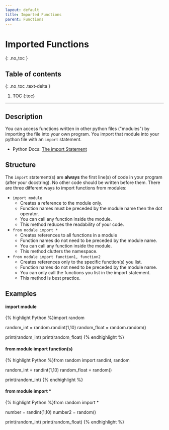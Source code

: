 ```yaml
---
layout: default
title: Imported Functions
parent: Functions
---
```

# Imported Functions
{: .no_toc }
## Table of contents
{: .no_toc .text-delta }

1. TOC
{:toc}

---

## Description
You can access functions written in other python files ("modules") by importing the file into your own program. You import that module into your python file with an `import` statement. 
- Python Docs: [The import Statement](https://docs.python.org/3/reference/simple_stmts.html#the-import-statement)

## Structure
The `import` statement(s) are **always** the first line(s) of code in your program (after your docstring). No other code should be written before them.
There are three different ways to import functions from modules:
- `import module`
  - Creates a reference to the module only. 
  - Function names must be preceded by the module name then the dot operator.
  - You can call any function inside the module. 
  - This method reduces the readability of your code.
- `from module import *`
  - Creates references to all functions in a module
  - Function names do not need to be preceded by the module name. 
  - You can call any function inside the module.
  - This method clutters the namespace.
- `from module import function1, function2`
  - Creates references only to the specific function(s) you list. 
  - Function names do not need to be preceded by the module name. 
  - You can only call the functions you list in the import statement.
  - This method is best practice.

## Examples

#### import module 
{% highlight Python %}import random

random_int = random.randint(1,10) 
random_float = random.random()

print(random_int)
print(random_float)
{% endhighlight %}

#### from module import function(s)
{% highlight Python %}from random import randint, random

random_int = randint(1,10) 
random_float = random()

print(random_int)
{% endhighlight %}

#### from module import * 
{% highlight Python %}from random import *

number = randint(1,10)
number2 = random()

print(random_int)
print(random_float)
{% endhighlight %}
